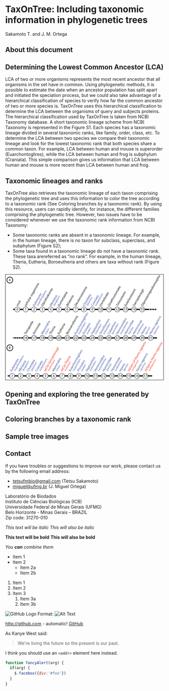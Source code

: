 # TaxOnTree: Including taxonomic information in phylogenetic trees

Sakamoto T. and J. M. Ortega

## About this document

## Determining the Lowest Common Ancestor (LCA)

LCA of two or more organisms represents the most recent ancestor that all organisms in the set have in common.
Using phylogenetic methods, it is possible to estimate the date when an ancestor population has split apart and
initiated the speciation process, but we could also take advantage of a hierarchical classification of species to
verify how far the common ancestor of two or more species is. TaxOnTree uses this hierarchical classification to
determine the LCA between the organisms of query and subjects proteins. The hierarchical classification used by
TaxOnTree is taken from NCBI Taxonomy database. A short taxonomic lineage scheme from NCBI Taxonomy is represented
in the Figure S1. Each species has a taxonomic lineage divided in several taxonomic ranks, like family, order, class,
etc. To determine the LCA between two species we compare their taxonomic lineage and look for the lowest taxonomic
rank that both species share a common taxon. For example, LCA between human and mouse is superorder (Euarchontoglires),
while the LCA between human and frog is subphylum (Craniata). This simple comparison gives us information that LCA between
human and mouse is more recent than LCA between human and frog. 

## Taxonomic lineages and ranks

TaxOnTree also retrieves the taxonomic lineage of each taxon comprising the phylogenetic tree and uses this information to color the tree according to a taxonomic rank (See Coloring branches by a taxonomic rank). By using this resource, users can rapidly identify, for instance, the different families comprising the phylogenetic tree. However, two issues have to be considered whenever we use the taxonomic rank information from NCBI Taxonomy:

* Some taxonomic ranks are absent in a taxonomic lineage. For example, in the human lineage, there is no taxon for subclass, superclass, and subphylum (Figure S2);
* Some taxa found in a taxonomic lineage do not have a taxonomic rank. These taxa arereferred as “no rank”. For example, in the human lineage, Theria, Eutheria, Boroeutheria and others are taxa without rank (Figure S2).

![](/img/taxontree_taxsimple.png)

## Opening and exploring the tree generated by TaxOnTree

## Coloring branches by a taxonomic rank

## Sample tree images

## Contact

If you have troubles or suggestions to improve our work, please contact us by the following email address:

* tetsufmbio@gmail.com (Tetsu Sakamoto)
* miguel@ufmg.br (J. Miguel Ortega)

Laboratório de Biodados  
Instituto de Ciências Biológicas (ICB)  
Universidade Federal de Minas Gerais (UFMG)  
Belo Horizonte - Minas Gerais – BRAZIL  
Zip code: 31270-010  

*This text will be italic*
_This will also be italic_

**This text will be bold**
__This will also be bold__

_You **can** combine them_

* Item 1
* Item 2
  * Item 2a
  * Item 2b
  
1. Item 1
1. Item 2
1. Item 3
   1. Item 3a
   1. Item 3b
   
![GitHub Logo](/images/logo.png)
Format: ![Alt Text](url)

http://github.com - automatic!
[GitHub](http://github.com)

As Kanye West said:

> We're living the future so
> the present is our past.

I think you should use an
`<addr>` element here instead.

```javascript
function fancyAlert(arg) {
  if(arg) {
    $.facebox({div:'#foo'})
  }
}
```
